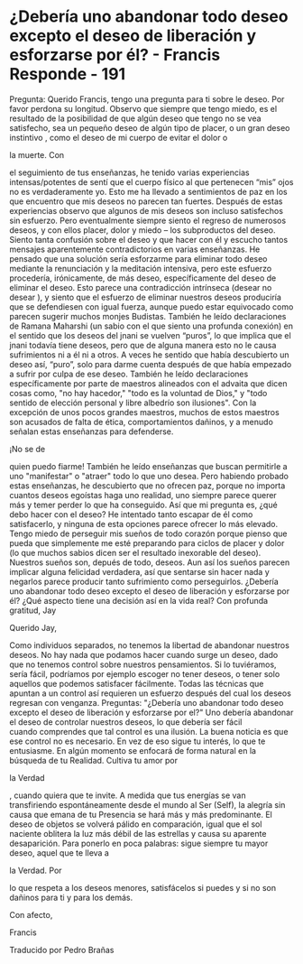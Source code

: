 # ¿Debería uno abandonar todo deseo excepto el deseo de liberación y esforzarse por él? - Francis Responde - 191

Pregunta: Querido Francis, tengo una pregunta para ti sobre le deseo. Por favor perdona su longitud. Observo que siempre que tengo miedo, es el resultado de la posibilidad de que alg&uacute;n deseo que tengo no se vea satisfecho, sea un peque&ntilde;o deseo de alg&uacute;n tipo de placer, o un gran deseo instintivo , como el deseo de mi cuerpo de evitar el dolor o 

la muerte. Con

 el seguimiento de tus ense&ntilde;anzas, he tenido varias experiencias intensas/potentes de sent&iacute; que el cuerpo f&iacute;sico al que pertenecen &ldquo;mis&rdquo; ojos no es verdaderamente yo. Esto me ha llevado a sentimientos de paz en los que encuentro que mis deseos no parecen tan fuertes. Despu&eacute;s de estas experiencias observo que algunos de mis deseos son incluso satisfechos sin esfuerzo. Pero eventualmente siempre siento el regreso de numerosos deseos, y con ellos placer, dolor y miedo &ndash; los subproductos del deseo. Siento tanta confusi&oacute;n sobre el deseo y que hacer con &eacute;l y escucho tantos mensajes aparentemente contradictorios en varias ense&ntilde;anzas. He pensado que una&nbsp;soluci&oacute;n ser&iacute;a esforzarme para eliminar todo deseo mediante la renunciaci&oacute;n y la meditaci&oacute;n intensiva, pero este esfuerzo proceder&iacute;a, ir&oacute;nicamente, de m&aacute;s deseo, espec&iacute;ficamente del deseo de eliminar el deseo. Esto parece una contradicci&oacute;n intr&iacute;nseca (desear no desear ), y siento que el esfuerzo de eliminar nuestros deseos producir&iacute;a que se defendiesen con igual fuerza, aunque puedo estar equivocado como parecen sugerir muchos monjes Budistas. Tambi&eacute;n he le&iacute;do declaraciones de Ramana Maharshi (un sabio con el que siento una profunda conexi&oacute;n) en el sentido que los deseos del jnani se vuelven &ldquo;puros&rdquo;, lo que implica que el jnani todav&iacute;a tiene deseos, pero que de alguna manera esto no le causa sufrimientos ni a &eacute;l ni a otros. A veces he sentido que hab&iacute;a descubierto un deseo as&iacute;, &ldquo;puro&rdquo;, solo para darme cuenta despu&eacute;s de que hab&iacute;a empezado a sufrir por culpa de ese deseo. Tambi&eacute;n he le&iacute;do declaraciones espec&iacute;ficamente por parte de maestros alineados con el advaita que dicen cosas como, "no hay hacedor," "todo es la voluntad de Dios," y "todo sentido de elecci&oacute;n personal y libre albedr&iacute;o son ilusiones". Con la excepci&oacute;n de unos pocos grandes maestros, muchos de estos maestros son acusados de falta de &eacute;tica, comportamientos da&ntilde;inos, y a menudo se&ntilde;alan estas ense&ntilde;anzas para defenderse. 

&iexcl;No se de 

quien puedo fiarme! Tambi&eacute;n he le&iacute;do ense&ntilde;anzas que buscan permitirle a uno "manifestar" o "atraer" todo lo que uno desea. Pero habiendo probado estas ense&ntilde;anzas, he descubierto que no ofrecen paz, porque no importa cuantos deseos ego&iacute;stas haga uno realidad, uno siempre parece querer m&aacute;s y temer perder lo que ha conseguido. As&iacute; que mi pregunta es, &iquest;qu&eacute; debo hacer con el deseo? He intentado tanto escapar de &eacute;l como satisfacerlo, y ninguna de esta opciones parece ofrecer lo m&aacute;s elevado. Tengo miedo de perseguir mis sue&ntilde;os de todo coraz&oacute;n porque pienso que pueda que simplemente me est&eacute; preparando para ciclos de placer y dolor (lo que muchos sabios dicen ser el resultado inexorable del deseo). Nuestros sue&ntilde;os son, depu&eacute;s&nbsp;de todo, deseos. Aun as&iacute; los sue&ntilde;os parecen implicar alguna felicidad verdadera,&nbsp;as&iacute; que&nbsp;sentarse sin hacer nada y negarlos parece producir tanto sufrimiento como perseguirlos. &iquest;Deber&iacute;a uno abandonar todo deseo excepto el deseo de liberaci&oacute;n y esforzarse por &eacute;l? &iquest;Qu&eacute; aspecto tiene una decisi&oacute;n as&iacute; en la vida real? Con profunda gratitud, Jay

Querido Jay,

Como individuos separados, no tenemos la libertad de abandonar nuestros deseos. No hay nada que podamos hacer cuando surge un deseo, dado que no tenemos control sobre&nbsp;nuestros pensamientos. Si lo tuvi&eacute;ramos, ser&iacute;a f&aacute;cil, podr&iacute;amos por ejemplo escoger no tener deseos, o tener solo aquellos que podemos satisfacer f&aacute;cilmente. Todas las t&eacute;cnicas que apuntan a un control as&iacute; requieren un esfuerzo despu&eacute;s del&nbsp;cual&nbsp;los deseos regresan con venganza. Preguntas: "&iquest;Deber&iacute;a uno abandonar todo deseo excepto el deseo de liberaci&oacute;n y esforzarse por el?" Uno deber&iacute;a abandonar el deseo de controlar nuestros deseos, lo que deber&iacute;a ser f&aacute;cil cuando&nbsp;comprendes que tal control es una ilusi&oacute;n. La buena noticia es que ese control no es necesario. En vez de eso sigue tu inter&eacute;s, lo que te entusiasme. En alg&uacute;n momento se enfocar&aacute; de forma natural en la b&uacute;squeda de tu Realidad. Cultiva tu amor por 

la Verdad

, cuando quiera que te invite. A medida que tus energ&iacute;as se van transfiriendo espont&aacute;neamente desde el mundo al Ser (Self), la alegr&iacute;a sin causa que emana de tu Presencia se har&aacute; m&aacute;s y m&aacute;s predominante. El deseo de objetos se volver&aacute; p&aacute;lido en comparaci&oacute;n, igual que el sol naciente oblitera la luz m&aacute;s d&eacute;bil de las estrellas y causa su aparente desaparici&oacute;n. Para ponerlo en poca palabras: sigue siempre tu mayor deseo, aquel que te lleva a 

la Verdad. Por

 lo que respeta a los deseos menores, satisf&aacute;celos si puedes y si no son da&ntilde;inos para ti y para los dem&aacute;s.

Con afecto,

Francis

Traducido por Pedro Bra&ntilde;as

